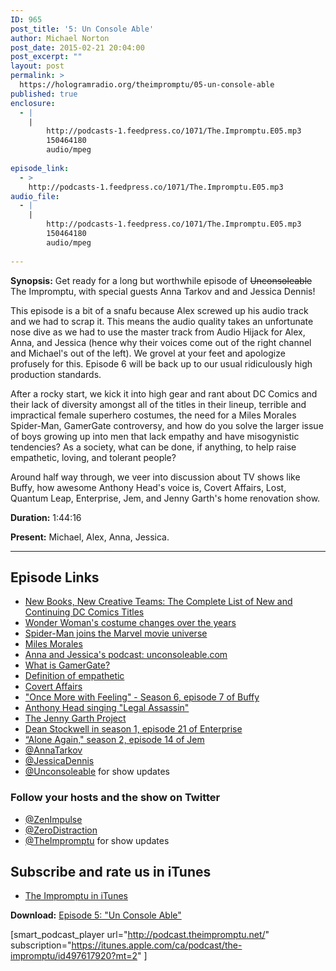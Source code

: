 ```yaml
---
ID: 965
post_title: '5: Un Console Able'
author: Michael Norton
post_date: 2015-02-21 20:04:00
post_excerpt: ""
layout: post
permalink: >
  https://hologramradio.org/theimpromptu/05-un-console-able
published: true
enclosure:
  - |
    |
        http://podcasts-1.feedpress.co/1071/The.Impromptu.E05.mp3
        150464180
        audio/mpeg
        
episode_link:
  - >
    http://podcasts-1.feedpress.co/1071/The.Impromptu.E05.mp3
audio_file:
  - |
    |
        http://podcasts-1.feedpress.co/1071/The.Impromptu.E05.mp3
        150464180
        audio/mpeg
        
---
```

__Synopsis:__ Get ready for a long but worthwhile episode of <strike>Unconsoleable</strike> The Impromptu, with special guests Anna Tarkov and and Jessica Dennis!

This episode is a bit of a snafu because Alex screwed up his audio track and we had to scrap it. This means the audio quality takes an unfortunate nose dive as we had to use the master track from Audio Hijack for Alex, Anna, and Jessica (hence why their voices come out of the right channel and Michael's out of the left). We grovel at your feet and apologize profusely for this. Episode 6 will be back up to our usual ridiculously high production standards.

After a rocky start, we kick it into high gear and rant about DC Comics and their lack of diversity amongst all of the titles in their lineup, terrible and impractical female superhero costumes, the need for a Miles Morales Spider-Man, GamerGate controversy, and how do you solve the larger issue of boys growing up into men that lack empathy and have misogynistic tendencies? As a society, what can be done, if anything, to help raise empathetic, loving, and tolerant people?

Around half way through, we veer into discussion about TV shows like Buffy, how awesome Anthony Head's voice is, Covert Affairs, Lost, Quantum Leap, Enterprise, Jem, and Jenny Garth's home renovation show.

__Duration:__ 1:44:16

__Present:__ Michael, Alex, Anna, Jessica.

_________

## Episode Links

- [New Books, New Creative Teams: The Complete List of New and Continuing DC Comics Titles](http://www.dccomics.com/blog/2015/02/06/new-books-new-creative-teams-the-complete-list-of-new-and-continuing-dc-comics)
- [Wonder Woman's costume changes over the years](http://www.comicbookmovie.com/wonder_woman/news/?a=32383)
- [Spider-Man joins the Marvel movie universe](http://marvel.com/news/movies/24062/sony_pictures_entertainment_brings_marvel_studios_into_the_amazing_world_of_spider-man)
- [Miles Morales](https://en.wikipedia.org/wiki/Spider-Man_(Miles_Morales))
- [Anna and Jessica's podcast: unconsoleable.com](http://www.unconsoleable.com/)
- [What is GamerGate?](https://en.wikipedia.org/wiki/Gamergate_controversy)
- [Definition of empathetic](http://dictionary.reference.com/browse/empathetic)
- [Covert Affairs](http://www.imdb.com/title/tt1495708/?ref_=fn_al_tt_6)
- ["Once More with Feeling" - Season 6, episode 7 of Buffy](https://www.youtube.com/watch?v=CpVSUytGd98)
- [Anthony Head singing "Legal Assassin"](https://www.youtube.com/watch?v=9He9WlFDXqw)
- [The Jenny Garth Project](https://www.youtube.com/watch?v=GGCg_h7iowQ)
- [Dean Stockwell in season 1, episode 21 of Enterprise](http://m.imdb.com/title/tt0572202/?ref_=m_ttep_ep_ep21)
- [“Alone Again," season 2, episode 14 of Jem](https://zerodistraction.com/alone-again/)
- [@AnnaTarkov](https://twitter.com/annatarkov)
- [@JessicaDennis](https://twitter.com/jessicadennis)
- [@Unconsoleable](https://twitter.com/unconsoleable) for show updates

### Follow your hosts and the show on Twitter
- [@ZenImpulse](https://twitter.com/zenimpule)
- [@ZeroDistraction](https://twitter.com/zerodistraction)
- [@TheImpromptu](https://twitter.com/theimpromptu) for show updates

## Subscribe and rate us in iTunes

- [The Impromptu in iTunes](https://itunes.apple.com/ca/podcast/the-impromptu/id497617920?mt=2)

__Download:__ [Episode 5: "Un Console Able"](http://podcasts-1.feedpress.co/1071/The.Impromptu.E05.mp3)

[smart_podcast_player url="http://podcast.theimpromptu.net/" subscription="https://itunes.apple.com/ca/podcast/the-impromptu/id497617920?mt=2" ]
